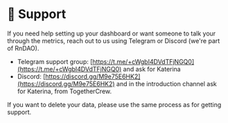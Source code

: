 # 🚁 Support

If you need help setting up your dashboard or want someone to talk your through the metrics, reach out to us using Telegram or Discord (we're part of RnDAO).

* Telegram support group: [https://t.me/+cWgbI4DVdTFjNGQ0](https://t.me/+cWgbI4DVdTFjNGQ0) and ask for Katerina
* Discord: [https://discord.gg/M9e75E6HK2](https://discord.gg/M9e75E6HK2) and in the introduction channel ask for Katerina, from TogetherCrew.&#x20;

If you want to delete your data, please use the same process as for getting support.&#x20;
